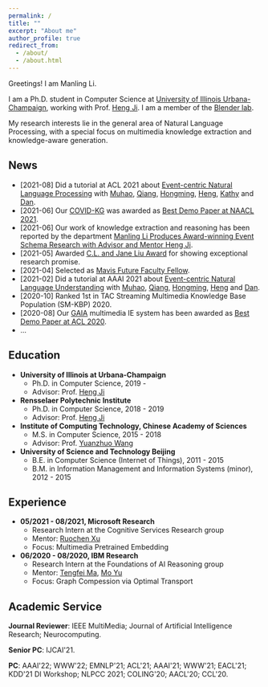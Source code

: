 ```yaml
---
permalink: /
title: ""
excerpt: "About me"
author_profile: true
redirect_from: 
  - /about/
  - /about.html
---
```


Greetings! I am Manling Li.

I am a Ph.D. student in Computer Science at [University of Illinois Urbana-Champaign](https://illinois.edu/), working with Prof. [Heng Ji](http://blender.cs.illinois.edu/hengji.html). I am a member of the [Blender lab](http://blender.cs.illinois.edu/index.html). 
<!-- Prior to UIUC, I got my master's degree from [Institute of Computing Technology](http://www.ict.ac.cn/), [Chinese Academy of Sciences](http://www.cas.cn/) in 2018, and received my bachelor's degree from [University of Science and Technology Beijing](http://www.ustb.edu.cn/index.asp) with Beijing Outstanding Undergraduate Award in 2015. -->
My research interests lie in the general area of Natural Language Processing, with a special focus on multimedia knowledge extraction and knowledge-aware generation.


News
------
* [2021-08] Did a tutorial at ACL 2021 about [Event-centric Natural Language Processing](https://cogcomp.seas.upenn.edu/page/tutorial.202108/) with [Muhao](https://muhaochen.github.io/), [Qiang](https://www.qiangning.info/), [Hongming](https://www.cse.ust.hk/~hzhangal/), [Heng](http://blender.cs.illinois.edu/hengji.html), [Kathy](http://www.cs.columbia.edu/~kathy) and [Dan](https://www.cis.upenn.edu/~danroth). 
* [2021-06] Our [COVID-KG](https://blender.cs.illinois.edu/paper/COVIDKG.pdf) was awarded as [Best Demo Paper at NAACL 2021](https://2021.naacl.org/blog/best-demo-award/).
* [2021-06] Our work of knowledge extraction and reasoning has been reported by the department [Manling Li Produces Award-winning Event Schema Research with Advisor and Mentor Heng Ji](https://cs.illinois.edu/news/manling-li-produces-award-winning-event-schema-research-with-advisor-and-mentor-heng-ji).
* [2021-05] Awarded [C.L. and Jane Liu Award](https://cs.illinois.edu/about/awards/graduate-fellowships-awards/cl-and-jane-w-s-liu-award) for showing exceptional research promise.
* [2021-04] Selected as [Mavis Future Faculty Fellow](https://publish.illinois.edu/engr-mavis/). 
* [2021-02] Did a tutorial at AAAI 2021 about [Event-centric Natural Language Understanding](https://cogcomp.seas.upenn.edu/page/tutorial.202102/) with [Muhao](https://muhaochen.github.io/), [Qiang](https://www.qiangning.info/), [Hongming](https://www.cse.ust.hk/~hzhangal/), [Heng](http://blender.cs.illinois.edu/hengji.html) and [Dan](https://www.cis.upenn.edu/~danroth/).
* [2020-10] Ranked 1st in TAC Streaming Multimedia Knowledge Base Population (SM-KBP) 2020.
* [2020-08] Our [GAIA](https://blender.cs.illinois.edu/software/gaia-ie/) multimedia IE system has been awarded as [Best Demo Paper at ACL 2020](https://acl2020.org/blog/ACL-2020-best-papers).
* ...


Education
------
<!-- ### Education -->
  * **University of Illinois at Urbana-Champaign**
    * Ph.D. in Computer Science, 2019 -
    * Advisor: Prof. [Heng Ji](http://blender.cs.illinois.edu/hengji.html) 
  * **Rensselaer Polytechnic Institute**
    * Ph.D. in Computer Science, 2018 - 2019
    * Advisor: Prof. [Heng Ji](http://blender.cs.illinois.edu/hengji.html) 
  * **Institute of Computing Technology, Chinese Academy of Sciences**
    * M.S. in Computer Science, 2015 - 2018
    * Advisor: Prof. [Yuanzhuo Wang](https://dblp.org/pers/w/Wang:Yuanzhuo.html) 
  * **University of Science and Technology Beijing**
    * B.E. in Computer Science (Internet of Things), 2011 - 2015
    * B.M. in Information Management and Information Systems (minor), 2012 - 2015
    <!-- * Beijing Outstanding Undergraduate Award (Top 2%) -->

<!-- Publications
------ -->


Experience
------
  * **05/2021 - 08/2021, Microsoft Research**
    * Research Intern at the Cognitive Services Research group
    * Mentor: [Ruochen Xu](https://www.microsoft.com/en-us/research/people/ruox/)
    * Focus: Multimedia Pretrained Embedding
  * **06/2020 - 08/2020, IBM Research**
    * Research Intern at the Foundations of AI Reasoning group
    * Mentor: [Tengfei Ma](https://sites.google.com/site/matf0123/home), [Mo Yu](https://scholar.google.com/citations?user=vC8DssQAAAAJ&hl=en)
    * Focus: Graph Compession via Optimal Transport


Academic Service
------

**Journal Reviewer**: IEEE MultiMedia; Journal of Artificial Intelligence Research; Neurocomputing.

**Senior PC**: IJCAI'21.

**PC**: AAAI'22; WWW'22; EMNLP'21; ACL'21; AAAI'21; WWW'21; EACL'21; KDD'21 DI Workshop; NLPCC 2021; COLING'20; AACL'20; CCL'20.